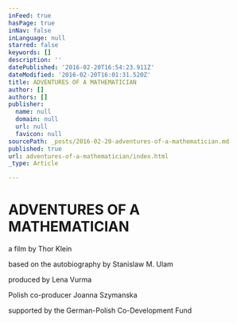 ```yaml
---
inFeed: true
hasPage: true
inNav: false
inLanguage: null
starred: false
keywords: []
description: ''
datePublished: '2016-02-20T16:54:23.911Z'
dateModified: '2016-02-20T16:01:31.520Z'
title: ADVENTURES OF A MATHEMATICIAN
author: []
authors: []
publisher:
  name: null
  domain: null
  url: null
  favicon: null
sourcePath: _posts/2016-02-20-adventures-of-a-mathematician.md
published: true
url: adventures-of-a-mathematician/index.html
_type: Article

---
```

# ADVENTURES OF A MATHEMATICIAN

a film by Thor Klein

based on the autobiography by Stanislaw M. Ulam

produced by Lena Vurma

Polish co-producer Joanna Szymanska

supported by the German-Polish Co-Development Fund